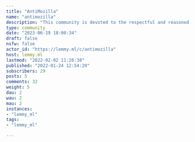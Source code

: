 ```yaml
---
title: "AntiMozilla" 
name: "antimozilla"
description: "This community is devoted to the respectful and reasoned criticism of Mozilla, the company behind Firefox Web Browser.**I want Firefox to succeed** but, in my opinion, Mozilla is slowly killing it by trying to make it *mainstream*, leading to a net loss of long-time users. This community serves as a place where to show your disagreement with Mozilla and to point out flaws in Firefox development.**RULES:**-  Feel free to argue respectfully.- Insults won't be tolerated.- Don't be toxic.- Bake your statements with sources or reasoning.- NO conspiracies.- Downvotes without a proper reply add nothing to the discussion."
type: community
date: "2023-06-19 18:00:34"
draft: false
nsfw: false
actor_id: "https://lemmy.ml/c/antimozilla"
host: lemmy.ml
lastmod: "2022-02-02 11:26:38"
published: "2022-01-24 12:54:20"
subscribers: 29
posts: 5
comments: 32
weight: 5
dau: 2
wau: 2
mau: 2
instances:
- "lemmy_ml"
tags: 
- "lemmy_ml"

---
```

